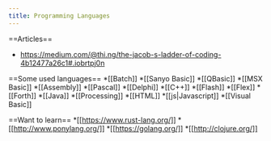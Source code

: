 ```yaml
---
title: Programming Languages
---
```


==Articles==
* https://medium.com/@thi.ng/the-jacob-s-ladder-of-coding-4b12477a26c1#.iobrtpj0n

==Some used languages==
*[[Batch]]
*[[Sanyo Basic]]
*[[QBasic]]
*[[MSX Basic]]
*[[Assembly]]
*[[Pascal]]
*[[Delphi]]
*[[C++]]
*[[Flash]]
*[[Flex]]
*[[Forth]]
*[[Java]]
*[[Processing]]
*[[HTML]]
*[[js|Javascript]]
*[[Visual Basic]]

==Want to learn==
*[[https://www.rust-lang.org/]]
*[[http://www.ponylang.org/]]
*[[https://golang.org/]]
*[[http://clojure.org/]]
